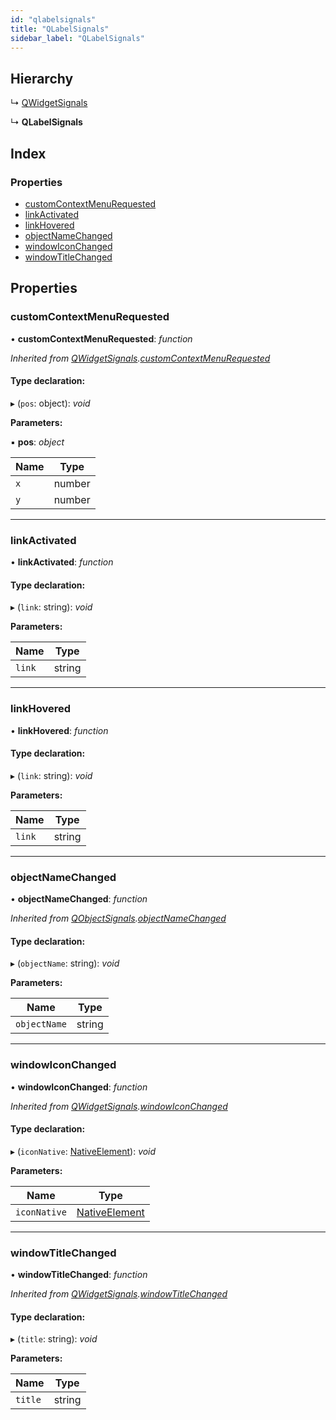 ```yaml
---
id: "qlabelsignals"
title: "QLabelSignals"
sidebar_label: "QLabelSignals"
---
```


## Hierarchy

  ↳ [QWidgetSignals](qwidgetsignals.md)

  ↳ **QLabelSignals**

## Index

### Properties

* [customContextMenuRequested](qlabelsignals.md#customcontextmenurequested)
* [linkActivated](qlabelsignals.md#linkactivated)
* [linkHovered](qlabelsignals.md#linkhovered)
* [objectNameChanged](qlabelsignals.md#objectnamechanged)
* [windowIconChanged](qlabelsignals.md#windowiconchanged)
* [windowTitleChanged](qlabelsignals.md#windowtitlechanged)

## Properties

###  customContextMenuRequested

• **customContextMenuRequested**: *function*

*Inherited from [QWidgetSignals](qwidgetsignals.md).[customContextMenuRequested](qwidgetsignals.md#customcontextmenurequested)*

#### Type declaration:

▸ (`pos`: object): *void*

**Parameters:**

▪ **pos**: *object*

Name | Type |
------ | ------ |
`x` | number |
`y` | number |

___

###  linkActivated

• **linkActivated**: *function*

#### Type declaration:

▸ (`link`: string): *void*

**Parameters:**

Name | Type |
------ | ------ |
`link` | string |

___

###  linkHovered

• **linkHovered**: *function*

#### Type declaration:

▸ (`link`: string): *void*

**Parameters:**

Name | Type |
------ | ------ |
`link` | string |

___

###  objectNameChanged

• **objectNameChanged**: *function*

*Inherited from [QObjectSignals](qobjectsignals.md).[objectNameChanged](qobjectsignals.md#objectnamechanged)*

#### Type declaration:

▸ (`objectName`: string): *void*

**Parameters:**

Name | Type |
------ | ------ |
`objectName` | string |

___

###  windowIconChanged

• **windowIconChanged**: *function*

*Inherited from [QWidgetSignals](qwidgetsignals.md).[windowIconChanged](qwidgetsignals.md#windowiconchanged)*

#### Type declaration:

▸ (`iconNative`: [NativeElement](../globals.md#nativeelement)): *void*

**Parameters:**

Name | Type |
------ | ------ |
`iconNative` | [NativeElement](../globals.md#nativeelement) |

___

###  windowTitleChanged

• **windowTitleChanged**: *function*

*Inherited from [QWidgetSignals](qwidgetsignals.md).[windowTitleChanged](qwidgetsignals.md#windowtitlechanged)*

#### Type declaration:

▸ (`title`: string): *void*

**Parameters:**

Name | Type |
------ | ------ |
`title` | string |
